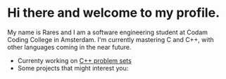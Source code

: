 # Hi there and welcome to my profile.<br>

My name is Rares and I am a software engineering student at Codam Coding College in Amsterdam.
I'm currently mastering C and C++, with other languages coming in the near future.

- Currenty working on  [C++ problem sets](https://github.com/Zveaga/CPP-Modules)
- Some projects that might interest you: 

<!--
**Zveaga/Zveaga** is a ✨ _special_ ✨ repository because its `README.md` (this file) appears on your GitHub profile.

Here are some ideas to get you started:

- 🔭 I’m currently working on ...
- 🌱 I’m currently learning ...
- 👯 I’m looking to collaborate on ...
- 🤔 I’m looking for help with ...
- 💬 Ask me about ...
- 📫 How to reach me: ...
- 😄 Pronouns: ...
- ⚡ Fun fact: ...
-->
